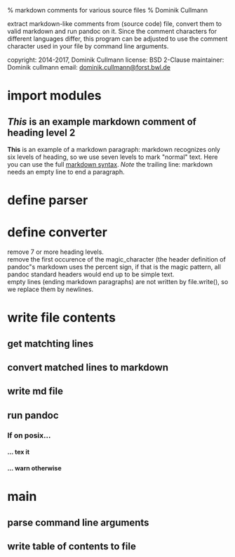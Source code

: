 % markdown comments for various source files
% Dominik Cullmann

extract markdown-like comments from (source code) file, convert them
to valid markdown and run pandoc on it.
Since the comment characters for different languages differ,
this program can be adjusted to use the comment character used in your
file by command line arguments.

copyright: 2014-2017, Dominik Cullmann
license: BSD 2-Clause
maintainer: Dominik cullmann
email: dominik.cullmann@forst.bwl.de

# import modules
## *This* is an example markdown comment of heading level 2
**This** is an example of a markdown paragraph: markdown recognizes
only six levels of heading, so we use seven levels to mark
"normal" text.
Here you can use the full
[markdown syntax](http://daringfireball.net/projects/markdown/syntax).
*Note* the trailing line: markdown needs an empty line to end a
paragraph.

# define parser
# define converter
remove 7 or more heading levels.  
remove the first occurence of the magic_character
(the header definition of pandoc"s markdown uses the
percent sign, if that is the magic pattern, all pandoc
standard headers would end up to be simple text.  
empty lines (ending markdown paragraphs) are not written by
file.write(), so we replace them by newlines.

# write file contents
## get matchting lines
## convert matched lines to markdown
## write md file
## run pandoc
### If on posix...
#### ... tex it
#### ... warn otherwise
# main
## parse command line arguments
## write table of contents to file
